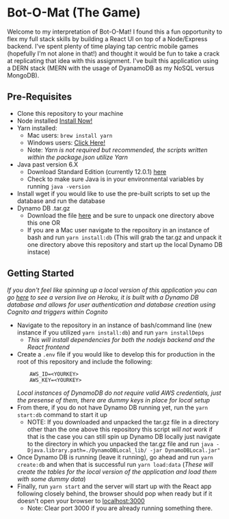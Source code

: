 # Bot-O-Mat (The Game)

Welcome to my interpretation of Bot-O-Mat! I found this a fun opportunity to flex my full stack skills by building a React UI on top of a Node/Express backend. I've spent plenty of time playing tap centric mobile games (hopefully I'm not alone in that!) and thought it would be fun to take a crack at replicating that idea with this assignment. I've built this application using a DERN stack (MERN with the usage of DyanamoDB as my NoSQL versus MongoDB).

## Pre-Requisites 

- Clone this repository to your machine
- Node installed [Install Now!](https://nodejs.org/en/download/)
- Yarn installed:
    - Mac users: `brew install yarn`
    - Windows users: [Click Here!](https://yarnpkg.com/latest.msi)
    - Note: _Yarn is not required but recommended, the scripts written within the package.json utilize Yarn_
- Java past version 6.X 
    - Download Standard Edition (currently 12.0.1) [here](https://www.oracle.com/technetwork/java/javase/downloads/index.html)
    - Check to make sure Java is in your environmental variables by running `java -version`
- Install wget if you would like to use the pre-built scripts to set up the database and run the database
- Dynamo DB .tar.gz 
    - Download the file [here](https://s3-us-west-2.amazonaws.com/dynamodb-local/dynamodb_local_latest.tar.gz) and be sure to unpack one directory above this one
        OR
    - If you are a Mac user navigate to the repository in an instance of bash and run `yarn install:db` (This will grab the tar.gz and unpack it one directory above this repository and start up the local Dynamo DB instace)

## Getting Started

_If you don't feel like spinning up a local version of this application you can go [here](https://rocky-shore-28642.herokuapp.com/) to see a version live on Heroku, it is built with a Dynamo DB database and allows for user authentication and database creation using Cognito and triggers within Cognito_

- Navigate to the repository in an instance of bash/command line (new instance if you utilized `yarn install:db`) and run `yarn installDeps`
    - _This will install dependencies for both the nodejs backend and the React frontend_
- Create a `.env` file if you would like to develop this for production in the root of this repository and include the following: 
    ```
        AWS_ID=<YOURKEY>
        AWS_KEY=<YOURKEY>
    ```
    _Local instances of DynamoDB do not require valid AWS credentials, just the presense of them, there are dummy keys in place for local setup_
- From there, if you do not have Dynamo DB running yet, run the `yarn start:db` command to start it up
    - NOTE: If you downloaded and unpacked the tar.gz file in a directory other than the one above this repository this script _will not work_ if that is the case you can still spin up Dynamo DB locally just navigate to the directory in which you unpacked the tar.gz file and run `java -Djava.library.path=./DynamoDBLocal_lib/ -jar DynamoDBLocal.jar"`
- Once Dynamo DB is running (leave it running), go ahead and run `yarn create:db` and when that is successful run `yarn load:data` (_These will create the tables for the local version of the application and load them with some dummy data_)
- Finally, run `yarn start` and the server will start up with the React app following closely behind, the browser should pop when ready but if it doesn't open your browser to [localhost:3000](http://localhost:3000)
    - Note: Clear port 3000 if you are already running something there.
